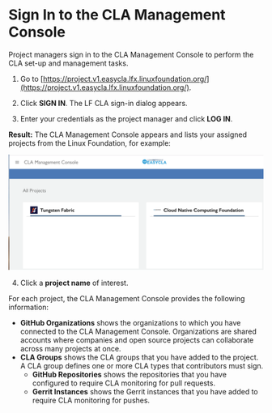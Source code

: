 # Sign In to the CLA Management Console

Project managers sign in to the CLA Management Console to perform the CLA set-up and management tasks.

1. Go to [https://project.v1.easycla.lfx.linuxfoundation.org/](https://project.v1.easycla.lfx.linuxfoundation.org/).

2. Click **SIGN IN**. The LF CLA sign-in dialog appears.

3. Enter your credentials as the project manager and click **LOG IN**.

**Result:** The CLA Management Console appears and lists your assigned projects from the Linux Foundation, for example:

![CLA Management All Projects](../../.gitbook/assets/cla-management-all-projects.png)

4. Click a **project name** of interest.

For each project, the CLA Management Console provides the following information:

* **GitHub Organizations** shows the organizations to which you have connected to the CLA Management Console. Organizations are shared accounts where companies and open source projects can collaborate across many projects at once.
* **CLA Groups** shows the CLA groups that you have added to the project. A CLA group defines one or more CLA types that contributors must sign.
  * **GitHub Repositories** shows the repositories that you have configured to require CLA monitoring for pull requests.
  * **Gerrit Instances** shows the Gerrit instances that you have added to require CLA monitoring for pushes.

